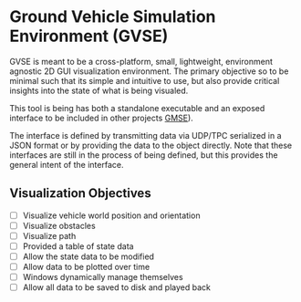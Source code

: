 # Ground Vehicle Simulation Environment (GVSE)
GVSE is meant to be a cross-platform, small, lightweight, environment agnostic 2D GUI visualization environment. The primary objective so to be minimal such that its simple and intuitive to use, but also provide critical insights into the state of what is being visualed.

This tool is being has both a standalone executable and an exposed interface to be included in other projects [GMSE](https://github.com/alexb7711/GMSE)).

The interface is defined by transmitting data via UDP/TPC serialized in a JSON format or by providing the data to the object directly. Note that these interfaces are still in the process of being defined, but this provides the general intent of the interface.

## Visualization Objectives
- [ ] Visualize vehicle world position and orientation
- [ ] Visualize obstacles
- [ ] Visualize path
- [ ] Provided a table of state data
- [ ] Allow the state data to be modified
- [ ] Allow data to be plotted over time
- [ ] Windows dynamically manage themselves
- [ ] Allow all data to be saved to disk and played back
